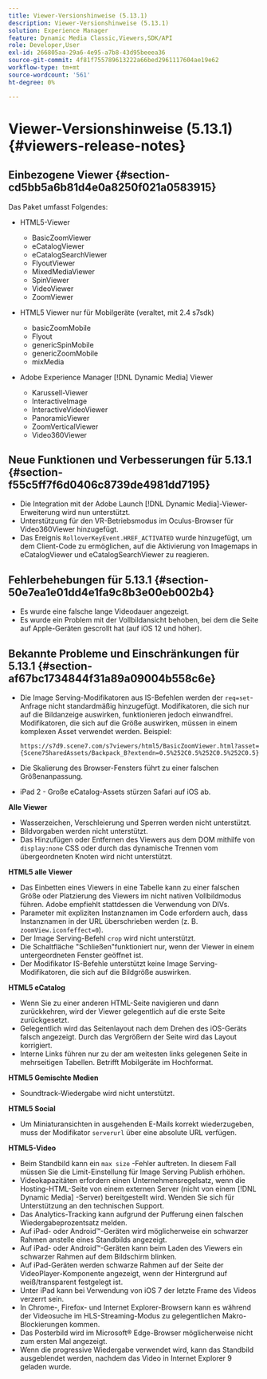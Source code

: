 ```yaml
---
title: Viewer-Versionshinweise (5.13.1)
description: Viewer-Versionshinweise (5.13.1)
solution: Experience Manager
feature: Dynamic Media Classic,Viewers,SDK/API
role: Developer,User
exl-id: 266805aa-29a6-4e95-a7b8-43d95beeea36
source-git-commit: 4f81f755789613222a66bed2961117604ae19e62
workflow-type: tm+mt
source-wordcount: '561'
ht-degree: 0%

---
```


# Viewer-Versionshinweise (5.13.1){#viewers-release-notes}

## Einbezogene Viewer {#section-cd5bb5a6b81d4e0a8250f021a0583915}

Das Paket umfasst Folgendes:

* HTML5-Viewer

   * BasicZoomViewer
   * eCatalogViewer
   * eCatalogSearchViewer
   * FlyoutViewer
   * MixedMediaViewer
   * SpinViewer
   * VideoViewer
   * ZoomViewer

* HTML5 Viewer nur für Mobilgeräte (veraltet, mit 2.4 s7sdk)

   * basicZoomMobile
   * Flyout
   * genericSpinMobile
   * genericZoomMobile
   * mixMedia

* Adobe Experience Manager [!DNL Dynamic Media] Viewer

   * Karussell-Viewer
   * InteractiveImage
   * InteractiveVideoViewer
   * PanoramicViewer
   * ZoomVerticalViewer
   * Video360Viewer

## Neue Funktionen und Verbesserungen für 5.13.1 {#section-f55c5ff7f6d0406c8739de4981dd7195}

* Die Integration mit der Adobe Launch [!DNL Dynamic Media]-Viewer-Erweiterung wird nun unterstützt.
* Unterstützung für den VR-Betriebsmodus im Oculus-Browser für Video360Viewer hinzugefügt.
* Das Ereignis `RolloverKeyEvent.HREF_ACTIVATED` wurde hinzugefügt, um dem Client-Code zu ermöglichen, auf die Aktivierung von Imagemaps in eCatalogViewer und eCatalogSearchViewer zu reagieren.

## Fehlerbehebungen für 5.13.1 {#section-50e7ea1e01dd4e1fa9c8b3e00eb002b4}

* Es wurde eine falsche lange Videodauer angezeigt.
* Es wurde ein Problem mit der Vollbildansicht behoben, bei dem die Seite auf Apple-Geräten gescrollt hat (auf iOS 12 und höher).

## Bekannte Probleme und Einschränkungen für 5.13.1 {#section-af67bc1734844f31a89a09004b558c6e}

* Die Image Serving-Modifikatoren aus IS-Befehlen werden der `req=set`-Anfrage nicht standardmäßig hinzugefügt. Modifikatoren, die sich nur auf die Bildanzeige auswirken, funktionieren jedoch einwandfrei. Modifikatoren, die sich auf die Größe auswirken, müssen in einem komplexen Asset verwendet werden. Beispiel:

  `https://s7d9.scene7.com/s7viewers/html5/BasicZoomViewer.html?asset= {Scene7SharedAssets/Backpack_B?extendn=0.5%252C0.5%252C0.5%252C0.5}`

* Die Skalierung des Browser-Fensters führt zu einer falschen Größenanpassung.
* iPad 2 - Große eCatalog-Assets stürzen Safari auf iOS ab.

**Alle Viewer**

* Wasserzeichen, Verschleierung und Sperren werden nicht unterstützt.
* Bildvorgaben werden nicht unterstützt.
* Das Hinzufügen oder Entfernen des Viewers aus dem DOM mithilfe von `display:none` CSS oder durch das dynamische Trennen vom übergeordneten Knoten wird nicht unterstützt.

**HTML5 alle Viewer**

* Das Einbetten eines Viewers in eine Tabelle kann zu einer falschen Größe oder Platzierung des Viewers im nicht nativen Vollbildmodus führen. Adobe empfiehlt stattdessen die Verwendung von DIVs.
* Parameter mit expliziten Instanznamen im Code erfordern auch, dass Instanznamen in der URL überschrieben werden (z. B. `zoomView.iconfeffect=0`).
* Der Image Serving-Befehl `crop` wird nicht unterstützt.
* Die Schaltfläche &quot;Schließen&quot;funktioniert nur, wenn der Viewer in einem untergeordneten Fenster geöffnet ist.
* Der Modifikator IS-Befehle unterstützt keine Image Serving-Modifikatoren, die sich auf die Bildgröße auswirken.

**HTML5 eCatalog**

* Wenn Sie zu einer anderen HTML-Seite navigieren und dann zurückkehren, wird der Viewer gelegentlich auf die erste Seite zurückgesetzt.
* Gelegentlich wird das Seitenlayout nach dem Drehen des iOS-Geräts falsch angezeigt. Durch das Vergrößern der Seite wird das Layout korrigiert.
* Interne Links führen nur zu der am weitesten links gelegenen Seite in mehrseitigen Tabellen. Betrifft Mobilgeräte im Hochformat.

**HTML5 Gemischte Medien**

* Soundtrack-Wiedergabe wird nicht unterstützt.

**HTML5 Social**

* Um Miniaturansichten in ausgehenden E-Mails korrekt wiederzugeben, muss der Modifikator `serverurl` über eine absolute URL verfügen.

**HTML5-Video**

* Beim Standbild kann ein `max size` -Fehler auftreten. In diesem Fall müssen Sie die Limit-Einstellung für Image Serving Publish erhöhen.
* Videokapazitäten erfordern einen Unternehmensregelsatz, wenn die Hosting-HTML-Seite von einem externen Server (nicht von einem [!DNL Dynamic Media] -Server) bereitgestellt wird. Wenden Sie sich für Unterstützung an den technischen Support.
* Das Analytics-Tracking kann aufgrund der Pufferung einen falschen Wiedergabeprozentsatz melden.
* Auf iPad- oder Android™-Geräten wird möglicherweise ein schwarzer Rahmen anstelle eines Standbilds angezeigt.
* Auf iPad- oder Android™-Geräten kann beim Laden des Viewers ein schwarzer Rahmen auf dem Bildschirm blinken.
* Auf iPad-Geräten werden schwarze Rahmen auf der Seite der VideoPlayer-Komponente angezeigt, wenn der Hintergrund auf weiß/transparent festgelegt ist.
* Unter iPad kann bei Verwendung von iOS 7 der letzte Frame des Videos verzerrt sein.
* In Chrome-, Firefox- und Internet Explorer-Browsern kann es während der Videosuche im HLS-Streaming-Modus zu gelegentlichen Makro-Blockierungen kommen.
* Das Posterbild wird im Microsoft® Edge-Browser möglicherweise nicht zum ersten Mal angezeigt.
* Wenn die progressive Wiedergabe verwendet wird, kann das Standbild ausgeblendet werden, nachdem das Video in Internet Explorer 9 geladen wurde.
